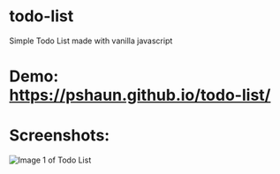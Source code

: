 # todo-list
Simple Todo List made with vanilla javascript

# Demo: https://pshaun.github.io/todo-list/

# Screenshots: 
![Image 1 of Todo List](https://i.imgur.com/jvfcj1L.png)
